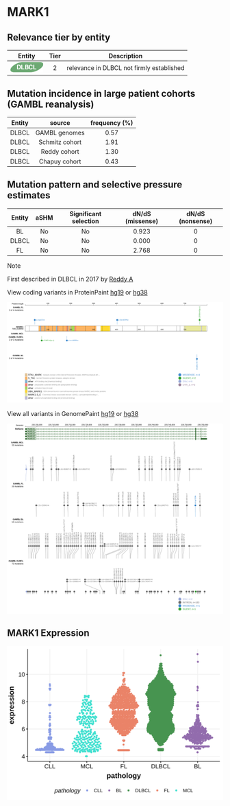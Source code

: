 # MARK1

## Relevance tier by entity

|Entity|Tier|Description                              |
|:------:|:----:|-----------------------------------------|
|![DLBCL](images/icons/DLBCL_tier2.png) |2   |relevance in DLBCL not firmly established|

## Mutation incidence in large patient cohorts (GAMBL reanalysis)

|Entity|source        |frequency (%)|
|:------:|:--------------:|:-------------:|
|DLBCL |GAMBL genomes |0.57         |
|DLBCL |Schmitz cohort|1.91         |
|DLBCL |Reddy cohort  |1.30         |
|DLBCL |Chapuy cohort |0.43         |

## Mutation pattern and selective pressure estimates

|Entity|aSHM|Significant selection|dN/dS (missense)|dN/dS (nonsense)|
|:------:|:----:|:---------------------:|:----------------:|:----------------:|
|BL    |No  |No                   |0.923           |0               |
|DLBCL |No  |No                   |0.000           |0               |
|FL    |No  |No                   |2.768           |0               |


> [!NOTE]
> First described in DLBCL in 2017 by [Reddy A](https://pubmed.ncbi.nlm.nih.gov/28985567)


View coding variants in ProteinPaint [hg19](https://morinlab.github.io/LLMPP/GAMBL/MARK1_protein.html)  or [hg38](https://morinlab.github.io/LLMPP/GAMBL/MARK1_protein_hg38.html)

![image](images/proteinpaint/MARK1_NM_018650.svg)

View all variants in GenomePaint [hg19](https://morinlab.github.io/LLMPP/GAMBL/MARK1.html)  or [hg38](https://morinlab.github.io/LLMPP/GAMBL/MARK1_hg38.html)

![image](images/proteinpaint/MARK1.svg)
## MARK1 Expression
![image](images/gene_expression/MARK1_by_pathology.svg)
<!-- ORIGIN: reddyGeneticFunctionalDrivers2017 -->
<!-- DLBCL: reddyGeneticFunctionalDrivers2017 -->
